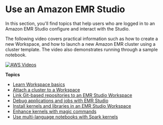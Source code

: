 # Use an Amazon EMR Studio<a name="use-an-emr-studio"></a>

In this section, you'll find topics that help users who are logged in to an Amazon EMR Studio configure and interact with the Studio\.

The following video covers practical information such as how to create a new Workspace, and how to launch a new Amazon EMR cluster using a cluster template\. The video also demonstrates running through a sample notebook\.

[![AWS Videos](http://img.youtube.com/vi/https://www.youtube.com/embed/rZ3zeJ6WKPY/0.jpg)](http://www.youtube.com/watch?v=https://www.youtube.com/embed/rZ3zeJ6WKPY)

**Topics**
+ [Learn Workspace basics](emr-studio-configure-workspace.md)
+ [Attach a cluster to a Workspace](emr-studio-create-use-clusters.md)
+ [Link Git\-based repositories to an EMR Studio Workspace](emr-studio-git-repo.md)
+ [Debug applications and jobs with EMR Studio](emr-studio-debug.md)
+ [Install kernels and libraries in an EMR Studio Workspace](emr-studio-install-libraries-and-kernels.md)
+ [Enhance kernels with magic commands](emr-studio-magics.md)
+ [Use multi\-language notebooks with Spark kernels](emr-multi-language-kernels.md)